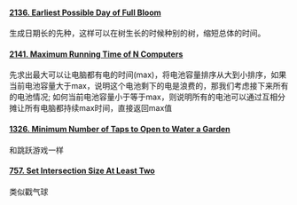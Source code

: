 #### [2136. Earliest Possible Day of Full Bloom](https://leetcode.cn/problems/earliest-possible-day-of-full-bloom/)
生成日期长的先种，这样可以在树生长的时候种别的树，缩短总体的时间。

#### [2141. Maximum Running Time of N Computers](https://leetcode.cn/problems/maximum-running-time-of-n-computers/)
先求出最大可以让电脑都有电的时间(max)，将电池容量排序从大到小排序，如果当前电池容量大于max，说明这个电池剩下的电是浪费的，那我们考虑接下来所有的电池情况; 如何当前电池容量小于等于max，则说明所有的电池可以通过互相分摊让所有电脑都持续max时间，直接返回max值

#### [1326. Minimum Number of Taps to Open to Water a Garden](https://leetcode.cn/problems/minimum-number-of-taps-to-open-to-water-a-garden/)
和跳跃游戏一样

#### [757. Set Intersection Size At Least Two](https://leetcode.cn/problems/set-intersection-size-at-least-two/)
类似戳气球
<!--stackedit_data:
eyJoaXN0b3J5IjpbLTExMTE3ODUwOTRdfQ==
-->